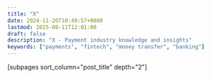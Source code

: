 ```yaml
---
title: "X"
date: 2024-11-26T10:49:57+0000
lastmod: 2025-08-11T12:01:00
draft: false
description: "X - Payment industry knowledge and insights"
keywords: ["payments", "fintech", "money transfer", "banking"]
---
```


[subpages sort_column="post_title" depth="2"]